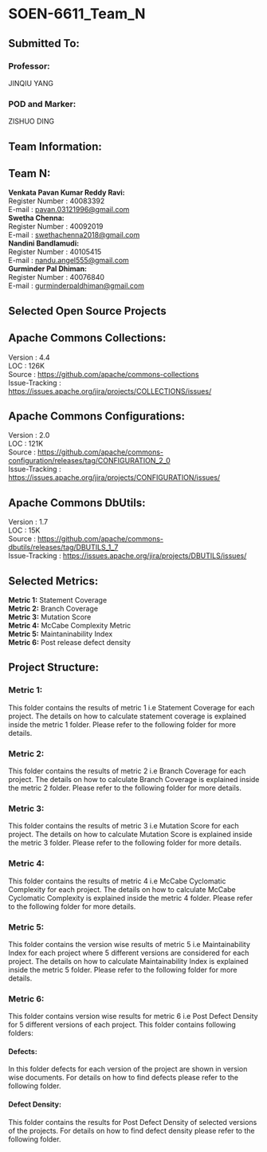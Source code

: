# SOEN-6611_Team_N

## Submitted To:
### Professor:
JINQIU YANG
### POD and Marker:
ZISHUO DING

## Team Information:

## Team N:

**Venkata Pavan Kumar Reddy Ravi:**<br />
Register Number : 40083392<br />
E-mail : pavan.03121996@gmail.com<br />
**Swetha Chenna:**<br />
Register Number : 40092019<br />
E-mail : swethachenna2018@gmail.com<br />
**Nandini Bandlamudi:**<br />
Register Number : 40105415<br />
E-mail : nandu.angel555@gmail.com<br />
**Gurminder Pal Dhiman:**<br />
Register Number : 40076840<br />
E-mail : gurminderpaldhiman@gmail.com<br />

## Selected Open Source Projects

## Apache Commons Collections:

Version : 4.4<br />
LOC : 126K<br />
Source : https://github.com/apache/commons-collections<br />
Issue-Tracking : https://issues.apache.org/jira/projects/COLLECTIONS/issues/<br />

## Apache Commons Configurations:

Version : 2.0<br />
LOC : 121K<br />
Source : https://github.com/apache/commons-configuration/releases/tag/CONFIGURATION_2_0<br />
Issue-Tracking : https://issues.apache.org/jira/projects/CONFIGURATION/issues/<br />

## Apache Commons DbUtils:

Version : 1.7<br />
LOC : 15K<br />
Source : https://github.com/apache/commons-dbutils/releases/tag/DBUTILS_1_7<br />
Issue-Tracking : https://issues.apache.org/jira/projects/DBUTILS/issues/<br />

## Selected Metrics:

**Metric 1:** Statement Coverage<br />
**Metric 2:** Branch Coverage<br />
**Metric 3:** Mutation Score<br />
**Metric 4:** McCabe Complexity Metric<br />
**Metric 5:** Maintaninability Index<br />
**Metric 6:** Post release defect density<br />

## Project Structure:

### Metric 1:

This folder contains the results of metric 1 i.e Statement Coverage for each project. The details on how to calculate statement coverage is explained inside the metric 1 folder. Please refer to the following folder for more details.

### Metric 2:

This folder contains the results of metric 2 i.e Branch Coverage for each project. The details on how to calculate Branch Coverage is explained inside the metric 2 folder. Please refer to the following folder for more details.

### Metric 3:

This folder contains the results of metric 3 i.e Mutation Score for each project. The details on how to calculate Mutation Score is explained inside the metric 3 folder. Please refer to the following folder for more details.

### Metric 4:

This folder contains the results of metric 4 i.e McCabe Cyclomatic Complexity for each project. The details on how to calculate McCabe Cyclomatic Complexity is explained inside the metric 4 folder. Please refer to the following folder for more details.

### Metric 5:

This folder contains the version wise results of metric 5 i.e Maintainability Index for each project where 5 different versions are considered for each project. The details on how to calculate Maintainability Index is explained inside the metric 5 folder. Please refer to the following folder for more details.

### Metric 6:

This folder contains version wise results for metric 6 i.e Post Defect Density for 5 different versions of each project. This folder contains following folders:

#### Defects:

In this folder defects for each version of the project are shown in version wise documents. For details on how to find defects please refer to the following folder.

#### Defect Density:

This folder contains the results for Post Defect Density of selected versions of the projects. For details on how to find defect density please refer to the following folder.






